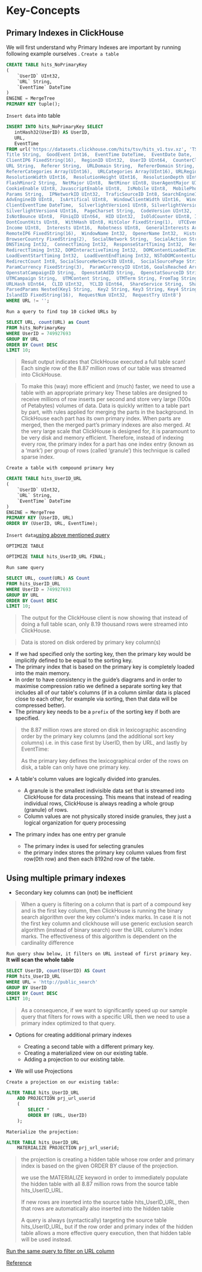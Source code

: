 # Key-Concepts

## Primary Indexes in ClickHouse
We will first understand why Primary Indexes are important by running following example ourselves .
`Create a table`
```SQL
CREATE TABLE hits_NoPrimaryKey
(
    `UserID` UInt32,
    `URL` String,
    `EventTime` DateTime
)
ENGINE = MergeTree
PRIMARY KEY tuple();
```

`Insert data` <a id="insert">into table </a>
```SQL
INSERT INTO hits_NoPrimaryKey SELECT
   intHash32(UserID) AS UserID,
   URL,
   EventTime
FROM url('https://datasets.clickhouse.com/hits/tsv/hits_v1.tsv.xz', 'TSV', 'WatchID UInt64,  JavaEnable UInt8,  
Title String,  GoodEvent Int16,  EventTime DateTime,  EventDate Date,  CounterID UInt32,  ClientIP UInt32,  
ClientIP6 FixedString(16),  RegionID UInt32,  UserID UInt64,  CounterClass Int8,  OS UInt8,  UserAgent UInt8,  
URL String,  Referer String,  URLDomain String,  RefererDomain String,  Refresh UInt8,  IsRobot UInt8,  
RefererCategories Array(UInt16),  URLCategories Array(UInt16), URLRegions Array(UInt32),  RefererRegions Array(UInt32),  
ResolutionWidth UInt16,  ResolutionHeight UInt16,  ResolutionDepth UInt8,  FlashMajor UInt8, FlashMinor UInt8,  
FlashMinor2 String,  NetMajor UInt8,  NetMinor UInt8, UserAgentMajor UInt16,  UserAgentMinor FixedString(2),  
CookieEnable UInt8, JavascriptEnable UInt8,  IsMobile UInt8,  MobilePhone UInt8,  MobilePhoneModel String,  
Params String,  IPNetworkID UInt32,  TraficSourceID Int8, SearchEngineID UInt16,  SearchPhrase String,  
AdvEngineID UInt8,  IsArtifical UInt8,  WindowClientWidth UInt16,  WindowClientHeight UInt16,  ClientTimeZone Int16,  
ClientEventTime DateTime,  SilverlightVersion1 UInt8, SilverlightVersion2 UInt8,  SilverlightVersion3 UInt32,  
SilverlightVersion4 UInt16,  PageCharset String,  CodeVersion UInt32,  IsLink UInt8,  IsDownload UInt8,  
IsNotBounce UInt8,  FUniqID UInt64,  HID UInt32,  IsOldCounter UInt8, IsEvent UInt8,  IsParameter UInt8,  
DontCountHits UInt8,  WithHash UInt8, HitColor FixedString(1),  UTCEventTime DateTime,  Age UInt8,  Sex UInt8,  
Income UInt8,  Interests UInt16,  Robotness UInt8,  GeneralInterests Array(UInt16), RemoteIP UInt32,  
RemoteIP6 FixedString(16),  WindowName Int32,  OpenerName Int32,  HistoryLength Int16,  BrowserLanguage FixedString(2),  
BrowserCountry FixedString(2),  SocialNetwork String,  SocialAction String,  HTTPError UInt16, SendTiming Int32,  
DNSTiming Int32,  ConnectTiming Int32,  ResponseStartTiming Int32,  ResponseEndTiming Int32,  FetchTiming Int32,  
RedirectTiming Int32, DOMInteractiveTiming Int32,  DOMContentLoadedTiming Int32,  DOMCompleteTiming Int32,  
LoadEventStartTiming Int32,  LoadEventEndTiming Int32, NSToDOMContentLoadedTiming Int32,  FirstPaintTiming Int32,  
RedirectCount Int8, SocialSourceNetworkID UInt8,  SocialSourcePage String,  ParamPrice Int64, ParamOrderID String,  
ParamCurrency FixedString(3),  ParamCurrencyID UInt16, GoalsReached Array(UInt32),  OpenstatServiceName String,  
OpenstatCampaignID String,  OpenstatAdID String,  OpenstatSourceID String,  UTMSource String, UTMMedium String,  
UTMCampaign String,  UTMContent String,  UTMTerm String, FromTag String,  HasGCLID UInt8,  RefererHash UInt64,  
URLHash UInt64,  CLID UInt32,  YCLID UInt64,  ShareService String,  ShareURL String,  ShareTitle String,  
ParsedParams Nested(Key1 String,  Key2 String, Key3 String, Key4 String, Key5 String,  ValueDouble Float64),  
IslandID FixedString(16),  RequestNum UInt32,  RequestTry UInt8')
WHERE URL != '';
```


`Run a query to find top 10 cicked URLs by`
```SQL
SELECT URL, count(URL) as Count
FROM hits_NoPrimaryKey
WHERE UserID = 749927693
GROUP BY URL
ORDER BY Count DESC
LIMIT 10;
```
> Result output indicates that ClickHouse executed a full table scan! Each single row of the 8.87 million rows of our 
> table was streamed into ClickHouse.

>To make this (way) more efficient and (much) faster, we need to use a table with an appropriate primary key
> These tables are designed to receive millions of row inserts per second and store very large 
> (100s of Petabytes) volumes of data. Data is quickly written to a table part by part, with rules applied for 
> merging the parts in the background. In ClickHouse each part has its own primary index. When parts are merged, 
> then the merged part’s primary indexes are also merged. At the very large scale that ClickHouse is designed for, 
> it is paramount to be very disk and memory efficient. Therefore, instead of indexing every row, the primary index 
> for a part has one index entry (known as a ‘mark’) per group of rows (called ‘granule’) 
> this technique is called sparse index.


`Create a table with compound primary key`
```SQL
CREATE TABLE hits_UserID_URL
(
    `UserID` UInt32,
    `URL` String,
    `EventTime` DateTime
)
ENGINE = MergeTree
PRIMARY KEY (UserID, URL)
ORDER BY (UserID, URL, EventTime);
```

`Insert data`[using above mentioned query](#insert)

`OPTIMIZE TABLE `
```SQL
OPTIMIZE TABLE hits_UserID_URL FINAL;
```

`Run same query`
```SQL
SELECT URL, count(URL) AS Count
FROM hits_UserID_URL
WHERE UserID = 749927693
GROUP BY URL
ORDER BY Count DESC
LIMIT 10;
```
>The output for the ClickHouse client is now showing that instead of doing a full table scan, only 8.19 thousand rows 
> were streamed into ClickHouse.

> Data is stored on disk ordered by primary key column(s)
- If we had specified only the sorting key, then the primary key would be implicitly defined to be equal to the 
sorting key.
- The primary index that is based on the primary key is completely loaded into the main memory.
- In order to have consistency in the guide’s diagrams and in order to maximise compression ratio we defined a separate 
sorting key that includes all of our table's columns (if in a column similar data is placed close to each other, 
for example via sorting, then that data will be compressed better).
- The primary key needs to be a `prefix` of the sorting key if both are specified.

>the 8.87 million rows are stored on disk in lexicographic ascending order by the primary key columns 
>(and the additional sort key columns) i.e. in this case
>first by UserID,
>then by URL,
>and lastly by EventTime:
> 
> As the primary key defines the lexicographical order of the rows on disk, a table can only have one primary key.

- A table's column values are logically divided into granules. 
  - A granule is the smallest indivisible data set that is streamed into ClickHouse for data processing. 
  This means that instead of reading individual rows, ClickHouse is always reading a whole group (granule) of rows.
  - Column values are not physically stored inside granules, they just a logical organization for query processing

- The primary index has one entry per granule
  - The primary index is used for selecting granules
  - the primary index stores the primary key column values from first row(0th row) and then each 8192nd row of the table. 

## Using multiple primary indexes
- Secondary key columns can (not) be inefficient
>When a query is filtering on a column that is part of a compound key and is the first key column, then ClickHouse is 
> running the binary search algorithm over the key column's index marks. In case it is not the first key column and 
> clickhouse will use generic exclusion search algorithm (instead of binary search) over the URL column's index marks.
> The effectiveness of this algorithm is dependent on the cardinality difference

`Run query show below, it filters on URL instead of first primary key.`<b id="secondPrimary"> It will scan the whole table </b>
```SQL
SELECT UserID, count(UserID) AS Count
FROM hits_UserID_URL
WHERE URL = 'http://public_search'
GROUP BY UserID
ORDER BY Count DESC
LIMIT 10;
```
> As a consequence, if we want to significantly speed up our sample query that filters for rows with a specific URL 
> then we need to use a primary index optimized to that query.

- Options for creating additional primary indexes
  - Creating a second table with a different primary key.
  - Creating a materialized view on our existing table.
  - Adding a projection to our existing table.

- We will use Projections

`Create a projection on our existing table:`
```SQL
ALTER TABLE hits_UserID_URL
    ADD PROJECTION prj_url_userid
    (
        SELECT *
        ORDER BY (URL, UserID)
    );
```
`Materialize the projection:`
```SQL
ALTER TABLE hits_UserID_URL
    MATERIALIZE PROJECTION prj_url_userid;
```
> the projection is creating a hidden table whose row order and primary index is based on the given
> ORDER BY clause of the projection.  
> 
> we use the MATERIALIZE keyword in order to immediately populate the hidden table with all 8.87 million rows from the 
> source table hits_UserID_URL.
> 
> If new rows are inserted into the source table hits_UserID_URL, then that rows are automatically also inserted
> into the hidden table
> 
> A query is always (syntactically) targeting the source table hits_UserID_URL, but if the row order and primary index 
> of the hidden table allows a more effective query execution, then that hidden table will be used instead.

[Run the same query to filter on URL column](#secondPrimary)

[Reference](https://clickhouse.com/docs/en/optimize/sparse-primary-indexes)